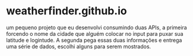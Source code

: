 # weatherfinder.github.io

um pequeno projeto que eu desenvolvi consumindo duas APIs, a primeira forcendo o nome da cidade que alguém colocar no input para puxar sua latitude e logintude. A segunda pega essas duas informações e entrega uma série de dados, escolhi alguns para serem mostrados.
